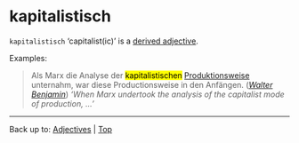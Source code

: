# kapitalistisch

`kapitalistisch` ‘capitalist(ic)’ is a [derived adjective](../../derivedAdjectives.md).

Examples:

> Als Marx die Analyse der <mark>kapitalistischen</mark> [Produktionsweise](../../../nouns/p/pr/Produktionsweise.md) unternahm, war diese Productionsweise in den Anfängen. (*[Walter Benjamin](../../../texts/WalterBenjamin/DasKunstWerk.md)*) *‘When Marx undertook the analysis of the capitalist mode of production, ...’*

----

Back up to: [Adjectives](../../index.md) | [Top](../../../index.md)
